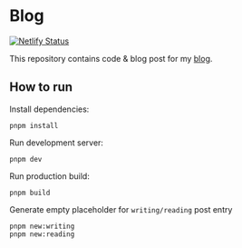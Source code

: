 # Blog

[![Netlify Status](https://api.netlify.com/api/v1/badges/76679400-2108-484e-b2a4-dccd71984e48/deploy-status)](https://app.netlify.com/sites/flamboyant-stallman-9dcf8d/deploys)

This repository contains code & blog post for my [blog](https://krzysztofzuraw.com).

## How to run

Install dependencies:

```shell
pnpm install
```

Run development server:

```shell
pnpm dev
```

Run production build:

```shell
pnpm build
```

Generate empty placeholder for `writing/reading` post entry

```shell
pnpm new:writing
pnpm new:reading
```

